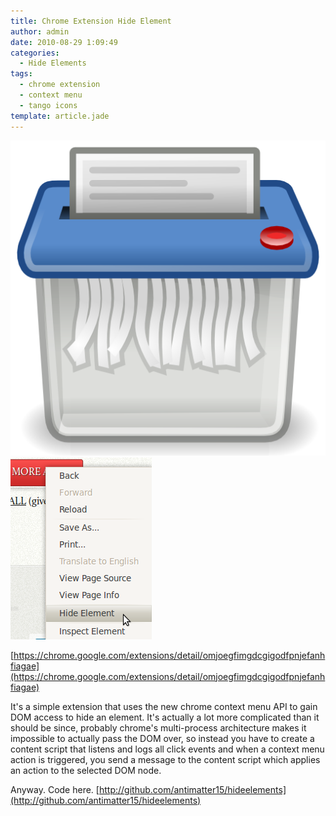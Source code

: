 ```yaml
---
title: Chrome Extension Hide Element
author: admin
date: 2010-08-29 1:09:49
categories:
  - Hide Elements
tags: 
  - chrome extension
  - context menu
  - tango icons
template: article.jade
---
```


[![](edit-delete512.png "edit-delete512")](edit-delete512.png)[![](Screenshot-4.png "Screenshot-4")](Screenshot-4.png)

[https://chrome.google.com/extensions/detail/omjoegfimgdcgigodfpnjefanhfiagae](https://chrome.google.com/extensions/detail/omjoegfimgdcgigodfpnjefanhfiagae)

It's a simple extension that uses the new chrome context menu API to gain DOM access to hide an element. It's actually a lot more complicated than it should be since, probably chrome's multi-process architecture makes it impossible to actually pass the DOM over, so instead you have to create a content script that listens and logs all click events and when a context menu action is triggered, you send a message to the content script which applies an action to the selected DOM node.

Anyway. Code here. [http://github.com/antimatter15/hideelements](http://github.com/antimatter15/hideelements)
